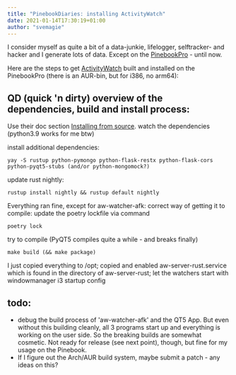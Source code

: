 ```yaml
---
title: "PinebookDiaries: installing ActivityWatch"
date: 2021-01-14T17:30:19+01:00
author: "svemagie"
---
```


I consider myself as quite a bit of a data-junkie, lifelogger, selftracker- and hacker and I generate lots of data. Except on the [PinebookPro](https://www.pine64.org/pinebook-pro/) - until now.
<!--more-->
Here are the steps to get [ActivityWatch](https://activitywatch.net/) built and installed on the PinebookPro (there is an AUR-bin, but for i386, no arm64):

## QD (quick 'n dirty) overview of the dependencies, build and install process:
Use their doc section [Installing from source](https://docs.activitywatch.net/en/latest/installing-from-source.html#). watch the dependencies (python3.9 works for me btw) 

install additional dependencies: 

	yay -S rustup python-pymongo python-flask-restx python-flask-cors python-pyqt5-stubs (and/or python-mongomock?)

update rust nightly:

	rustup install nightly && rustup default nightly

Everything ran fine, except for aw-watcher-afk: correct way of getting it to compile: update the poetry lockfile via command 

	poetry lock

try to compile (PyQT5 compiles quite a while - and breaks finally)

	make build (&& make package)
 
I just copied everything to /opt; copied and enabled aw-server-rust.service which is found in the directory of aw-server-rust; let the watchers start with windowmanager i3 startup config

## todo: 
- debug the build process of 'aw-watcher-afk' and the QT5 App. But even without this building cleanly, all 3 programs start up and everything is working on the user side. So the breaking builds are somewhat cosmetic. Not ready for release (see next point), though, but fine for my usage on the Pinebook.
- If I figure out the Arch/AUR build system, maybe submit a patch - any ideas on this?
